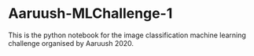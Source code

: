 # Aaruush-MLChallenge-1
This is the python notebook for the image classification machine learning challenge organised by Aaruush 2020.
